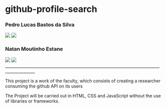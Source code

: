 # github-profile-search
<div> 
  <h3>Pedro Lucas Bastos da Silva</h3>
  <a href="https://github.com/PedroLucasBastos" target="_blank"><img src="https://img.shields.io/badge/GitHub-100000?style=for-the-badge&logo=github&logoColor=white" target="_blank"></a>
  <a href="https://www.linkedin.com/in/pedro-lucas-bastos-da-silva-29b044210/" target="_blank"><img src="https://img.shields.io/badge/LinkedIn-0077B5?style=for-the-badge&logo=linkedin&logoColor=white" target="_blank"></a>  
</div>

<div> 
  <h3>Natan Moutinho Estane</h3>
  <a href="https://github.com/natanMoutinho" target="_blank"><img src="https://img.shields.io/badge/GitHub-100000?style=for-the-badge&logo=github&logoColor=white" target="_blank"></a>
  <a href="https://www.linkedin.com/in/natan-moutinho-estane-29a6b9219/" target="_blank"><img src="https://img.shields.io/badge/LinkedIn-0077B5?style=for-the-badge&logo=linkedin&logoColor=white" target="_blank"></a>  
</div>
_____________________________________________________________________________________________
<div>
  <p>This project is a work of the faculty, which consists of creating a researcher consuming the github API on its users</p>
  <p>The Project will be carried out in HTML, CSS and JavaScript without the use of libraries or frameworks.</p> 
</div>
<div>
</div>
